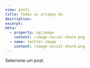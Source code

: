 ```yaml
---
view: posts
title: Todos os artigos do
description: 
excerpt: 
meta:
  - property: og:image
    content: /image-social-share.png
  - name: twitter:image
    content: /image-social-share.png
---
```


Selecione um post.
